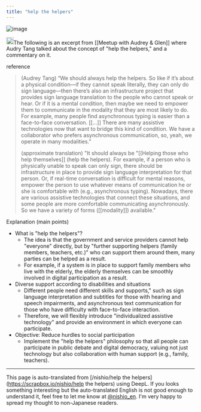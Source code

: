 ```yaml
---
title: "help the helpers"
---
```


![image](https://gyazo.com/305f8cc517b1490d3c264ca4e9ac05bf/thumb/1000)


<img src='https://scrapbox.io/api/pages/nishio-en/o1 Pro/icon' alt='o1 Pro.icon' height="19.5"/>The following is an excerpt from [[Meetup with Audrey & Glen]] where Audry Tang talked about the concept of "help the helpers," and a commentary on it.

reference
> (Audrey Tang)
>  “We should always help the helpers. So like if it’s about a physical condition—if they cannot speak literally, they can only do sign language—then there’s also an infrastructure project that provides sign language translation to the people who cannot speak or hear. Or if it is a mental condition, then maybe we need to empower them to communicate in the modality that they are most likely to do. For example, many people find asynchronous typing is easier than a face-to-face conversation. [[...]] There are many assistive technologies now that want to bridge this kind of condition. We have a collaborator who prefers asynchronous communication, so, yeah, we operate in many modalities.”
>
>  (approximate translation)
> "It should always be "[[Helping those who help themselves]] (help the helpers). For example, if a person who is physically unable to speak can only sign, there should be infrastructure in place to provide sign language interpretation for that person. Or, if real-time conversation is difficult for mental reasons, empower the person to use whatever means of communication he or she is comfortable with (e.g., asynchronous typing). Nowadays, there are various assistive technologies that connect these situations, and some people are more comfortable communicating asynchronously. So we have a variety of forms ([[modality]]) available."

Explanation (main points)
- What is "help the helpers"?
    - The idea is that the government and service providers cannot help "everyone" directly, but by "further supporting helpers (family members, teachers, etc.)" who can support them around them, many parties can be helped as a result.
    - For example, if a system is in place to support family members who live with the elderly, the elderly themselves can be smoothly involved in digital participation as a result.
- Diverse support according to disabilities and situations
    - Different people need different skills and supports," such as sign language interpretation and subtitles for those with hearing and speech impairments, and asynchronous text communication for those who have difficulty with face-to-face interaction.
    - Therefore, we will flexibly introduce "individualized assistive technology" and provide an environment in which everyone can participate.
- Objective: Reduce hurdles to social participation
    - Implement the "help the helpers" philosophy so that all people can participate in public debate and digital democracy, valuing not just technology but also collaboration with human support (e.g., family, teachers).

---
This page is auto-translated from [/nishio/help the helpers](https://scrapbox.io/nishio/help the helpers) using DeepL. If you looks something interesting but the auto-translated English is not good enough to understand it, feel free to let me know at [@nishio_en](https://twitter.com/nishio_en). I'm very happy to spread my thought to non-Japanese readers.
